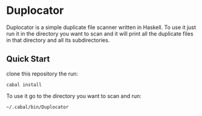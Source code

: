 # Duplocator

Duplocator is a simple duplicate file scanner written in Haskell. To use it just run it in the directory you want to scan and it will print all the duplicate files in that directory and all its subdirectories.

## Quick Start

clone this repository the run:

`cabal install`

To use it go to the directory you want to scan and run:

`~/.cabal/bin/Duplocator`

